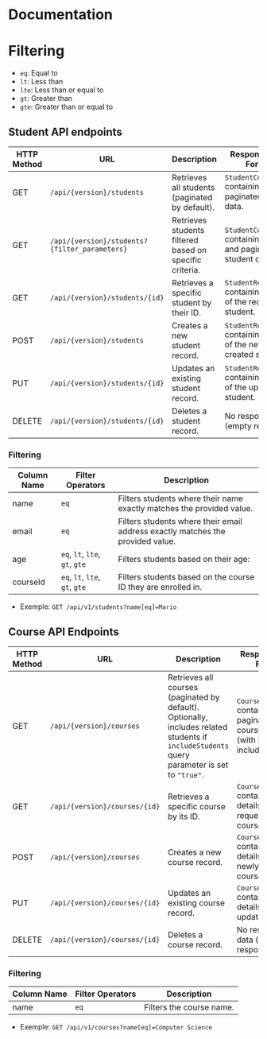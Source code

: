 # Documentation

# Filtering 
- `eq`:  Equal to
- `lt`: Less than
- `lte`: Less than or equal to
- `gt`: Greater than
- `gte`: Greater than or equal to

## Student API endpoints
| HTTP Method | URL                                   | Description                                                     | Response Data Format                                       |
|---|---|---|---|
| GET     | `/api/{version}/students`                           | Retrieves all students (paginated by default).                 | `StudentCollection` containing paginated student data.      |
| GET     | `/api/{version}/students?{filter_parameters}`       | Retrieves students filtered based on specific criteria.      | `StudentCollection` containing filtered and paginated student data. |
| GET     | `/api/{version}/students/{id}`                       | Retrieves a specific student by their ID.                       | `StudentResource` containing details of the requested student. |
| POST    | `/api/{version}/students`                           | Creates a new student record.                                  | `StudentResource` containing details of the newly created student. |
| PUT     | `/api/{version}/students/{id}`                       | Updates an existing student record.                           | `StudentResource` containing details of the updated student. |
| DELETE  | `/api/{version}/students/{id}`                       | Deletes a student record.                                       | No response data (empty response).                           |
### Filtering
| Column Name | Filter Operators | Description |
|---|---|---|
| name | `eq` | Filters students where their name exactly matches the provided value. |
| email | `eq` | Filters students where their email address exactly matches the provided value. |
| age | `eq`, `lt`, `lte`, `gt`, `gte` | Filters students based on their age:  
| courseId | `eq`, `lt`, `lte`, `gt`, `gte` | Filters students based on the course ID they are enrolled in. |
 - Exemple: ```GET /api/v1/students?name[eq]=Mario```

## Course API Endpoints

| HTTP Method | URL                                         | Description                                                                                                                | Response Data Format                                                 |
|---|---|---|---|
| GET     | `/api/{version}/courses`                                  | Retrieves all courses (paginated by default). Optionally, includes related students if `includeStudents` query parameter is set to `"true"`. | `CourseCollection` containing paginated course data (with students if included). |
| GET     | `/api/{version}/courses/{id}`                               | Retrieves a specific course by its ID.                                                                                          | `CourseResource` containing details of the requested course.        |
| POST    | `/api/{version}/courses`                                  | Creates a new course record.                                                                                                   | `CourseResource` containing details of the newly created course.     |
| PUT     | `/api/{version}/courses/{id}`                               | Updates an existing course record.                                                                                                 | `CourseResource` containing details of the updated course.            |
| DELETE  | `/api/{version}/courses/{id}`                               | Deletes a course record.                                                                                                        | No response data (empty response).                                   |
### Filtering
| Column Name | Filter Operators | Description |
|---|---|---|
| name | `eq` | Filters the course name. |
 - Exemple: ```GET /api/v1/courses?name[eq]=Computer Science```

